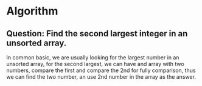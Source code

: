 # Algorithm

## Question: Find the second largest integer in an unsorted array.
In common basic, we are usually looking for the largest number in an unsorted array, 
for the second largest, we can have and array with two numbers, compare the first 
and compare the 2nd for fully comparison, thus we can find the two number, an use 2nd number 
in the array as the answer.
